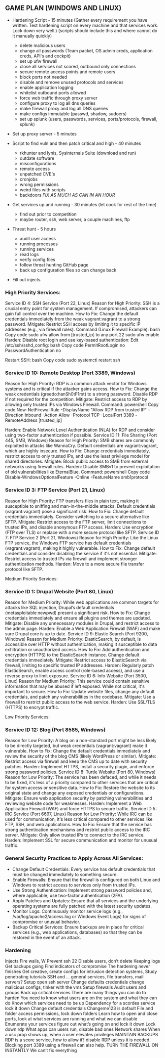## GAME PLAN (WINDOWS AND LINUX)

- Hardening Script - 15 minutes (Gather every requirement you have written. Test hardening script on every machine and that services work. Lock down very well.)
(scripts should include this and where cannot do it manually quickly)
  - delete malicious users
  - change all passwords (Team packet, OS admin creds, application creds, API's and cockpit)
  - set up ufw firewall
  - close all services not scored, outbound only connections
  - secure remote access points and remote users
  - block ports not needed
  - disable and remove unused protocols and services
  - enable application logging
  - whitelist outbound ports allowed
  - force web traffic through proxy server
  - configure proxy to log all dns queries
  - make firewall proxy and log all DNS queries
  - make configs immutable (passwd, shadow, sudoers)
  - set up splunk
  (users, passwords, services, ports/protocols, firewall, splunk)

- Set up proxy server - 5 minutes

- Script to find vuln and then patch critical and high - 40 minutes 
  - rkhunter and lynis, Sysinternals Suite (download and run)
  - outdate software
  - misconfigurations
  - remote access
  - unpatched CVE's
  - cronjobs
  - wrong permissions
  - weird files with scripts
  - backdoors
  *FIX AS MUCH AS CAN IN AN HOUR*

- Get services up and running - 30 minutes (let cook for rest of the time)
  - find out prior to competition
  - maybe router, ssh, web server, a couple machines, ftp

- Threat hunt - 5 hours
  - audit user access
  - running processes
  - running services
  - read logs
  - verify config files
  - follow threat hunting GitHub page
  - back up configuration files so can change back

- Fill out injects 


### High Priority Services:
Service ID 4: SSH Service (Port 22, Linux)
Reason for High Priority: SSH is a crucial entry point for system management. If compromised, attackers can gain full control over the machine.
How to Fix: Change the default credentials immediately from the weak vagrant:vagrant to a strong password.
Mitigate: Restrict SSH access by limiting it to specific IP addresses (e.g., via firewall rules).
Command (Linux Firewall Example):
bash
Copy code
sudo ufw allow from [trusted_ip] to any port 22
sudo ufw enable
Harden: Disable root login and use key-based authentication:
Edit /etc/ssh/sshd_config:
bash
Copy code
PermitRootLogin no
PasswordAuthentication no

Restart SSH:
bash
Copy code
sudo systemctl restart ssh

### Service ID 10: Remote Desktop (Port 3389, Windows)
Reason for High Priority: RDP is a common attack vector for Windows systems and is critical if the attacker gains access.
How to Fix: Change the weak credentials (greedo:hanSh0tF1rst) to a strong password. Disable RDP if not required for the competition.
Mitigate: Restrict access to RDP by allowing only trusted IPs via Windows Firewall.
Command:
powershell
Copy code
New-NetFirewallRule -DisplayName "Allow RDP from trusted IP" -Direction Inbound -Action Allow -Protocol TCP -LocalPort 3389 -RemoteAddress [trusted_ip]


Harden: Enable Network Level Authentication (NLA) for RDP and consider using two-factor authentication if possible.
Service ID 11: File Sharing (Port 445, SMB, Windows)
Reason for High Priority: SMB shares are commonly exploited in attacks like WannaCry. Default credentials are vagrant:vagrant, which are highly insecure.
How to Fix: Change credentials immediately, restrict access to only trusted IPs, and use the least privilege model for shared directories.
Mitigate: Block public access to SMB from external networks using firewall rules.
Harden: Disable SMBv1 to prevent exploitation of old vulnerabilities like EternalBlue.
Command:
powershell
Copy code
Disable-WindowsOptionalFeature -Online -FeatureName smb1protocol

### Service ID 3: FTP Service (Port 21, Linux)
Reason for High Priority: FTP transfers files in plain text, making it susceptible to sniffing and man-in-the-middle attacks. Default credentials (vagrant:vagrant) pose a significant risk.
How to Fix: Change default credentials immediately. Consider switching to a secure alternative like SFTP.
Mitigate: Restrict access to the FTP server, limit connections to trusted IPs, and disable anonymous FTP access.
Harden: Use encryption (FTP over TLS) or replace with a more secure protocol like SFTP.
Service ID 7: FTP Service 2 (Port 21, Windows)
Reason for High Priority: Like the Linux FTP service, the Windows FTP service has default credentials (vagrant:vagrant), making it highly vulnerable.
How to Fix: Change default credentials and consider disabling the service if it's not essential.
Mitigate: Restrict access to trusted IPs via firewall and implement stronger authentication methods.
Harden: Move to a more secure file transfer protocol like SFTP.

Medium Priority Services:
### Service ID 1: Drupal Website (Port 80, Linux)
Reason for Medium Priority: While web applications are common targets for attacks like SQL injection, Drupal’s default credentials (metasploitable:newpwd) present a significant risk.
How to Fix: Change credentials immediately and ensure all plugins and themes are updated.
Mitigate: Disable any unnecessary modules in Drupal, and restrict access to the admin page.
Harden: Enable a Web Application Firewall (WAF) and make sure Drupal core is up to date.
Service ID 9: Elastic Search (Port 9200, Windows)
Reason for Medium Priority: ElasticSearch, by default, is accessible over HTTP without authentication, making it susceptible to data exfiltration or unauthorized access.
How to Fix: Add authentication and encryption (HTTPS) to the ElasticSearch instance. Change default credentials immediately.
Mitigate: Restrict access to ElasticSearch via firewall, limiting to specific trusted IP addresses.
Harden: Regularly patch ElasticSearch, enable access control (role-based access), and use a reverse proxy to limit exposure.
Service ID 6: Info Website (Port 3500, Linux)
Reason for Medium Priority: This service could contain sensitive information that may be abused if left exposed. While not critical, it's important to secure.
How to Fix: Update website files, change any default credentials, and patch any vulnerabilities in the codebase.
Mitigate: Use a firewall to restrict public access to the web service.
Harden: Use SSL/TLS (HTTPS) to encrypt traffic.

Low Priority Services:
### Service ID 12: Blog (Port 8585, Windows)
Reason for Low Priority: A blog on a non-standard port might be less likely to be directly targeted, but weak credentials (vagrant:vagrant) make it vulnerable.
How to Fix: Change the default credentials immediately and review the security of the blog CMS (likely WordPress or similar).
Mitigate: Restrict access via firewall and keep the CMS up to date with security patches.
Harden: Implement HTTPS, install a security plugin, and enforce strong password policies.
Service ID 8: Turtle Website (Port 80, Windows)
Reason for Low Priority: The service has been defaced, and while it needs to be fixed, it's less of a priority compared to other services that are critical for system access or sensitive data.
How to Fix: Restore the website to its original state and change any exposed credentials or configurations.
Mitigate: Ensure web application security by patching vulnerabilities and reviewing website code for weaknesses.
Harden: Implement a Web Application Firewall (WAF) and force HTTPS to secure traffic.
Service ID 5: IRC Service (Port 6697, Linux)
Reason for Low Priority: While IRC can be used for communication, it's less critical compared to other services like FTP, SSH, and web applications.
How to Fix: Ensure that the service has strong authentication mechanisms and restrict public access to the IRC server.
Mitigate: Only allow trusted IPs to connect to the IRC service.
Harden: Implement SSL for secure communication and monitor for unusual traffic.

### General Security Practices to Apply Across All Services:
- Change Default Credentials: Every service has default credentials that must be changed immediately to something secure.
- Enable Firewalls: Ensure that the firewall is configured on both Linux and Windows to restrict access to services only from trusted IPs.
- Use Strong Authentication: Implement strong password policies and, where applicable, use two-factor authentication (2FA).
- Apply Patches and Updates: Ensure that all services and the underlying operating systems are fully patched with the latest security updates.
- Monitor Logs: Continuously monitor service logs (e.g., /var/log/apache2/access.log or Windows Event Logs) for signs of compromise or unusual behavior.
- Backup Critical Services: Ensure backups are in place for critical services (e.g., web applications, databases) so that they can be restored in the event of an attack.

### Hardening

Injects
Fire walls, W
Prevent ssh 22
Disable users, don’t delete
Keeping logs
Get backups going
Find indicators of compromise
The hardening never finishes
Get creative, create configs for intrusion detection systems, 
Study penetrating tutorials
SSH and … general services, file transfers, mail servers?
Setup open ssh server
Change defaults credentials change malicious configs, tinker with the vms 
Setup firewalls
Audit users and groups
Back up critical services
There are many things you can do to harden
You need to know what users are on the system and what they can do
Know which services need to be up
Dependency for a scordes service lock it down
Change default credentials
Changeme123 is default
File and folder access permissions, lock down folders 
Learn how to open and close ports, look at what services are running and what we can disable
Enumerate your services figure out what’s going on and lock it down
Lock down rdp
What apps can users run, disable bad ones
Network shares
When a usc prop shows up, when a user elevates privileges
MAINTAIN BACKUPS
RDP is a score service, how to allow it?
disable RDP unless it is needed. Blocking port 3389 using a firewall can also help.
TURN THE FIREWALL ON INSTANTLY
We can’t fix everything
